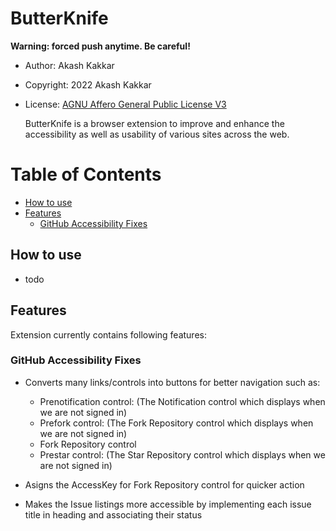 # ButterKnife <!-- omit in toc -->

**Warning: forced push anytime. Be careful!**

-   Author: Akash Kakkar
-   Copyright: 2022 Akash Kakkar
-   License: [AGNU Affero General Public License V3](LICENSE.md)

    ButterKnife is a browser extension to improve and enhance the accessibility as well as usability of various sites across the web.

# Table of Contents <!-- omit in toc -->

- [How to use](#how-to-use)
- [Features](#features)
  - [GitHub Accessibility Fixes](#github-accessibility-fixes)

## How to use

-   todo

## Features

Extension currently contains following features:

### GitHub Accessibility Fixes

- Converts many links/controls into buttons for better navigation such as:
    * Prenotification control: (The Notification control which displays when we are not signed in)
    * Prefork control: (The Fork Repository control which displays when we are not signed in)
    * Fork Repository control
    * Prestar control: (The Star Repository control which displays when we are not signed in)

- Asigns the AccessKey for Fork Repository control for quicker action
- Makes the Issue listings more accessible by implementing each issue title in heading and associating their status



